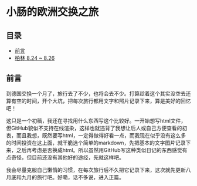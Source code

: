 # 小肠的欧洲交换之旅

## 目录

- [前言](##1)
- [柏林 8.24 ~ 8.26](1_Berlin.md##2)

<h2 id = "1">前言</h2>
到德国交换一个月了，旅行去了不少，也将会去不少。打算趁着这个其实没空去还算有空的时间，开个大坑，把每次旅行都用文字和照片记录下来，算是美好的回忆吧！

这只是一个初稿，我还在寻找用什么东西写这个比较好。一开始想写html文件，但GitHub貌似不支持在线渲染，这样也就违背了我想让后人或自己方便查看的初衷，而且我想，既然要写html，一定得做得好看一点，而我现在似乎没有这么多的时间投资在这上面，就干脆选个简单的markdown，先把基本的文字图片记录下来，之后再考虑是否换成html。所以虽然用GitHub写这种类似日记的东西感觉有点奇怪，但目前还没有其他好的途经，先就这样吧。

我会尽量克服自己懒惰的习惯，在每次旅行后不久把它记录下来，这次就先更新八月底和九月的旅行吧。好嘞，话不多说，进入正篇。
